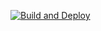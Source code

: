 [![Build and Deploy](https://github.com/pavelbarnz91/TicketListClient/actions/workflows/build.yml/badge.svg?branch=master)](https://github.com/pavelbarnz91/TicketListClient/actions/workflows/build.yml)

